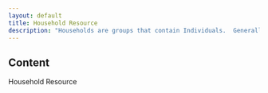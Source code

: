 ```yaml
---
layout: default
title: Household Resource
description: "Households are groups that contain Individuals.  Generally there is a primary Individual and Individuals associated in various relationships to the primary Individual."
---
```


## Content ##
Household Resource